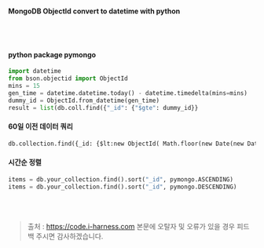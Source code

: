 #### MongoDB ObjectId convert to datetime with python
<br><br>
#### python package pymongo
```python
import datetime
from bson.objectid import ObjectId
mins = 15
gen_time = datetime.datetime.today() - datetime.timedelta(mins=mins) 
dummy_id = ObjectId.from_datetime(gen_time)
result = list(db.coll.find({"_id": {"$gte": dummy_id}}
```

#### 60일 이전 데이터 쿼리
```python
db.collection.find({_id: {$lt:new ObjectId( Math.floor(new Date(new Date()-1000*60*60*24*60).getTime()/1000).toString(16) + "0000000000000000" )}})
```

#### 시간순 정렬
```python
items = db.your_collection.find().sort("_id", pymongo.ASCENDING)
items = db.your_collection.find().sort("_id", pymongo.DESCENDING)


```
<br><br>
> 출처 : https://code.i-harness.com
> 본문에 오탈자 및 오류가 있을 경우 피드백 주시면 감사하겠습니다.